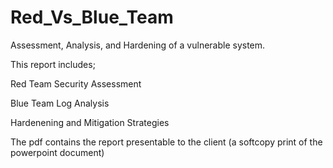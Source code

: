 # Red_Vs_Blue_Team


Assessment, Analysis, and Hardening of a vulnerable system.

This report includes;

Red Team Security Assessment

Blue Team Log Analysis

Hardenening and Mitigation Strategies

The pdf contains the report presentable to the client (a softcopy print of the powerpoint document)
